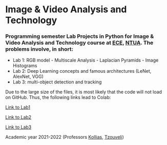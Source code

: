 # Image & Video Analysis and Technology

### Programming semester Lab Projects in Python for **Image & Video Analysis and Technology** course at [ECE](https://www.ece.ntua.gr/en), [NTUA](https://www.ntua.gr/en). The problems involve, in short:
- Lab 1: RGB model - Multiscale Analysis - Laplacian Pyramids - Image Histograms
- Lab 2: Deep Learning concepts and famous architectures (LeNet, AlexNet, VGG)
- Lab 3: multi-object detection and tracking

Due to the large size of the files, it is most likely that the code will not load on GitHub.
Thus, the following links lead to Colab:

[Link to Lab1](https://drive.google.com/file/d/1oJdGOrk6RuzDbFiCRSXJTM6gD4ELt8WP/view?usp=sharing)

[Link to Lab2](https://drive.google.com/file/d/1OfXZqbiHvUfGtJYcJAYHyhXqmbPbHDng/view?usp=sharing)

[Link to Lab3](https://drive.google.com/file/d/12StxLCFMseRyzhzAn-_tBElnj1F8wXzs/view?usp=sharing)

Academic year 2021-2022 (Professors [Kollias](https://www.ece.ntua.gr/en/staff/15), [Tzouveli](https://www.ece.ntua.gr/en/staff/413))
